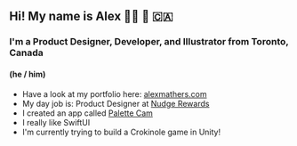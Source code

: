 ## Hi! My name is Alex 👨‍💻 🎨 🇨🇦
### I'm a Product Designer, Developer, and Illustrator from Toronto, Canada 
#### (he / him)

- Have a look at my portfolio here: <a href="https://alexmathers.com">alexmathers.com</a>
- My day job is: Product Designer at <a href="https://nudgerewards.com">Nudge Rewards</a> 
- I created an app called <a href="https://bit.ly/PALette">Palette Cam</a> 
- I really like SwiftUI
- I'm currently trying to build a Crokinole game in Unity!
